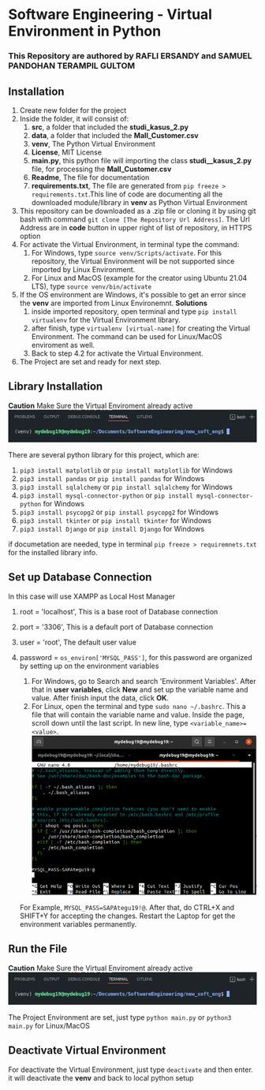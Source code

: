 # Software Engineering - Virtual Environment in Python
### This Repository are authored by RAFLI ERSANDY and SAMUEL PANDOHAN TERAMPIL GULTOM

## Installation
1. Create new folder for the project
2. Inside the folder, it will consist of:
    1. **src**, a folder that included the **studi_kasus_2.py**
    2. **data**, a folder that included the **Mall_Customer.csv**
    3. **venv**, The Python Virtual Environment
    4. **License**, MIT License
    5. **main.py**, this python file will importing the class **studi__kasus_2.py** file, for processing the **Mall_Customer.csv**
    6. **Readme**, The file for documentation
    7. **requirements.txt**, The file are generated from `pip freeze > requirements.txt`.This line of code are documenting all the downloaded module/library in **venv** as Python Virtual Environment
 3. This repository can be downloaded as a .zip file or cloning it by using git bash with command `git clone [The Repository Url Address]`. The Url Address are in **code** button in upper right of list of repository, in HTTPS option
 4. For activate the Virtual Environment, in terminal type the command:
     1. For Windows, type `source venv/Scripts/activate`. For this repository, the Virtual Environment will be not supported since imported by Linux Environment.
     2. For Linux and MacOS (example for the creator using Ubuntu 21.04 LTS), type `source venv/bin/activate`
 5. If the OS environment are Windows, it's possible to get an error since the **venv** are imported from Linux Environemnt. **Solutions**
     1. inside imported repository, open terminal and type `pip install virtualenv` for the Virtual Environment library.
     2. after finish, type `virtualenv [virtual-name]` for creating the Virtual Environment. The command can be used for Linux/MacOS enviroment as well.
     3. Back to step 4.2 for activate the Virtual Environment.
 6. The Project are set and ready for next step.

## Library Installation
**Caution** Make Sure the Virtual Enviroment already active
![Active Virtual Environment](img/venv.png)

There are several python library for this project, which are:
1. `pip3 install matplotlib` or `pip install matplotlib` for Windows
2. `pip3 install pandas` or `pip install pandas` for Windows
3. `pip3 install sqlalchemy` or `pip install sqlalchemy` for Windows
4. `pip3 install mysql-connector-python` or `pip install mysql-connector-python` for Windows
5. `pip3 install psycopg2` or `pip install psycopg2` for Windows
6. `pip3 install tkinter` or `pip install tkinter` for Windows
7. `pip3 install Django` or `pip install Django` for Windows

if documetation are needed, type in terminal `pip freeze > requiremnets.txt` for the installed library info.

## Set up Database Connection
In this case will use XAMPP as Local Host Manager
1. root = 'localhost', This is a base root of Database connection
2. port = '3306', This is a default port of Database connection
3. user = 'root', The default user value
4. password = `os_environ['MYSQL_PASS']`, for this password are organized by setting up on the environment variables
    1. For Windows, go to Search and search 'Environment Variables'. After that in **user variables**, click **New** and set up the variable name and value. After finish input the data, click **OK**.
    2. For Linux, open the terminal and type `sudo nano ~/.bashrc`. This a file that will contain the variable name and value. Inside the page, scroll down until the last script. In new line, type `<variable_name>=<value>`. 
    ![Environment Variables in Linux](img/envi.png)
    
    For Example, `MYSQL_PASS=SAPAtegu19!@`. After that, do CTRL+X and SHIFT+Y for accepting the changes. Restart the Laptop for get the environment variables permanently.

## Run the File
**Caution** Make Sure the Virtual Enviroment already active
![Active Virtual Environment](img/venv.png)

The Project Environment are set, just type `python main.py` or `python3 main.py` for Linux/MacOS

## Deactivate Virtual Environment
For deactivate the Virtual Environment, just type `deactivate` and then enter. it will deactivate the **venv** and back to local python setup
